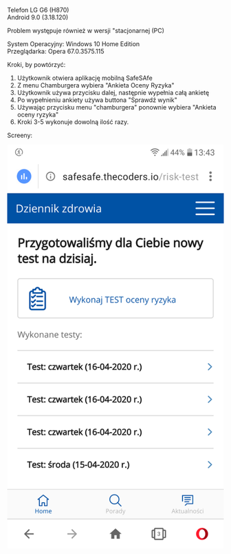 Telefon LG G6 (H870)  
Android 9.0 (3.18.120)  

Problem występuje również w wersji "stacjonarnej (PC)  

System Operacyjny: Windows 10 Home Edition  
Przeglądarka: Opera 67.0.3575.115  

Kroki, by powtórzyć:  

1. Użytkownik otwiera aplikację mobilną SafeSAfe  
2. Z menu Chamburgera wybiera "Ankieta Oceny Ryzyka"  
3. Użytkownik używa przycisku dalej, następnie wypełnia całą ankietę  
4. Po wypełnieniu ankiety używa buttona "Sprawdź wynik"  
5. Używając przycisku menu "chamburgera" ponownie wybiera "Ankieta oceny ryzyka"  
6. Kroki 3-5 wykonuje dowolną ilość razy.  

Screeny:  

<img src="img/Test_oceny_ryzyka.png">
